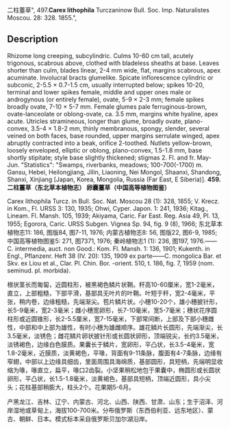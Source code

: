 二柱薹草",
497.**Carex lithophila** Turczaninow Bull. Soc. Imp. Naturalistes Moscou. 28: 328. 1855.",

## Description
Rhizome long creeping, subcylindric. Culms 10-60 cm tall, acutely trigonous, scabrous above, clothed with bladeless sheaths at base. Leaves shorter than culm, blades linear, 2-4 mm wide, flat, margins scabrous, apex acuminate. Involucral bracts glumelike. Spicate inflorescence cylindric or subconic, 2-5.5 × 0.7-1.5 cm, usually interrupted below; spikes 10-20, terminal and lower spikes female, middle and upper ones male or androgynous (or entirely female), ovate, 5-9 × 2-3 mm; female spikes broadly ovate, 7-10 × 5-7 mm. Female glumes pale ferruginous-brown, ovate-lanceolate or oblong-ovate, ca. 3.5 mm, margins white hyaline, apex acute. Utricles stramineous, longer than glume, broadly ovate, plano-convex, 3.5-4 × 1.8-2 mm, thinly membranous, spongy, slender, several veined on both faces, base rounded, upper margins serrulate winged, apex abruptly contracted into a beak, orifice 2-toothed. Nutlets yellow-brown, loosely enveloped, elliptic or oblong, plano-convex, 1.5-1.8 mm, base shortly stipitate; style base slightly thickened; stigmas 2. Fl. and fr. May-Jun.
  "Statistics": "Swamps, riverbanks, meadows; 100-700(-1700) m. Gansu, Hebei, Heilongjiang, Jilin, Liaoning, Nei Mongol, Shaanxi, Shandong, Shanxi, Xinjiang [Japan, Korea, Mongolia, Russia (Far East, E Siberia)].
**459. 二柱薹草（东北草本植物志） 卵囊薹草（中国高等植物图鉴）**

Carex lithophila Turcz. in Bull. Soc. Nat. Moscou 28 (1): 328, 1855; V. Krecz. in Kom., Fl. URSS 3: 130, 1935; Ohwi, Cyper. Japon. 1: 241, 1936; Kitag., Lineam. Fl. Mansh. 105, 1939; Akiyama, Caric. Far East. Reg. Asia 49, Pl. 13, 1955; Egorora, Caric. URSS Subgen. Vignea Sp. 94, fig. 9 (8), 1966; 东北草本植物志11: 186, 图版84, 图7-11, 1976; 内蒙古植物志8: 56, 图版22, 图6-9, 1985; 中国高等植物图鉴5: 271, 图7371, 1976; 秦岭植物志1 (1): 236, 图197, 1976.——C. intermedia, auct. non Good.: Kom. Fl. Mansh. 1: 136, 1901; Kukenth. in Engl., Pflanzenr. Heft 38 (IV. 20): 135, 1909 ex parte——C. mongolica Bar. et Skv. ex Liou et al., Clar. Pl. Chin. Bor. -orient. 510, t. 186, fig. 7, 1959 (nom. seminud. pl. morbida).

根状茎长而匍匐，近圆柱形，被黑褐色鳞片状鞘。秆高10-60厘米，宽1-2毫米，直立，上部粗糙，下部平滑，基部具无叶片的叶鞘。叶短于秆，宽2-4毫米，平张，稍内卷，边缘粗糙，先端渐尖。苞片鳞片状。小穗10-20个，雄小穗披针形，长5-9毫米，宽2-3毫米；雌小穗宽卵形，长7-10毫米，宽5-7毫米；穗状花序圆柱形或近圆锥形，长2-5.5厘米，宽7-15毫米，下部常间断，上部及下部小穗雌性，中部和中上部为雄性，有时小穗为雄雌顺序。雄花鳞片长圆形，先端渐尖，长3.5毫米，淡锈色；雌花鳞片卵状披针形或长圆状卵形，顶端锐尖，长约3.5毫米，淡锈褐色，边缘白色膜质。果囊长于鳞片，宽卵形，平凸状，长3.5-4毫米，宽1.8-2毫米，近膜质，淡黄褐色，平喙，背面有9-11条脉，腹面有4-7条脉，边缘有窄翅，中部以上边缘具细齿，里面周围具海绵质，基部圆形，具短柄，先端明显收缩为喙，喙直立，扁平，喙口2齿裂。小坚果稍松地包于果囊中，椭圆形或长圆状卵形，平凸状，长1.5-1.8毫米，淡黄褐色，基部具短柄，顶端近圆形，具小尖头；花柱基部稍膨大，柱头2个。花果期5-6月。

产黑龙江、吉林、辽宁、内蒙古、河北、山西、陕西、甘肃、山东；生于沼泽、河岸湿地或草甸上，海拔100-700米。分布俄罗斯（东西伯利亚、远东地区）、蒙古、朝鲜、日本。模式标本采自俄罗斯贝加尔湖沿岸。
